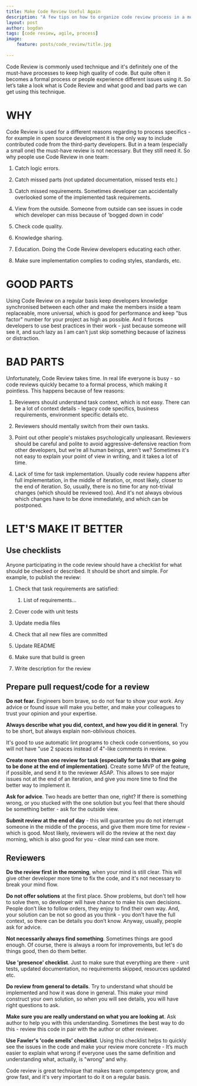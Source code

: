 ```yaml
---
title: Make Code Review Useful Again
description: "A few tips on how to organize code review process in a most effective and less distracting way. "
layout: post
author: bogdan
tags: [code review, agile, process]
image:
    feature: posts/code_review/title.jpg
    
---
```


Code Review is commonly used technique and it's definitely one of the must-have processes to keep high quality of code. 
But quite often it becomes a formal process or people experience different issues using it. 
So let’s take a look what is Code Review and what good and bad parts we can get using this technique. 

# WHY

Code Review is used for a different reasons regarding to process specifics - for example in open source development it is the only way to include contributed code from the third-party developers. But in a team (especially a small one) the must-have review is not necessary. But they still need it.  So why people use Code Review in one team:

1. Catch logic errors.

2. Catch missed parts (not updated documentation, missed tests etc.) 

3. Catch missed requirements. Sometimes developer can accidentally overlooked some of the implemented task requirements.

4. View from the outside. Someone from outside can see issues in code which developer can miss because of 'bogged down in code'

5. Check code quality.

6. Knowledge sharing. 

7. Education. Doing the Code Review developers educating each other.

8. Make sure implementation complies to coding styles, standards, etc.

<!-- more -->

# GOOD PARTS

Using Code Review on a regular basis keep developers knowledge synchronised between each other and make the members inside a team replaceable, more universal, which is good for performance and keep "bus factor" number for your project as high as possible. And it forces developers to use best practices in their work - just because someone will see it, and such lazy as I am can't just skip something because of laziness or distraction.  

# BAD PARTS

Unfortunately, Code Review takes time. In real life everyone is busy - so code reviews quickly became to a formal process, which making it pointless. This happens because of few reasons: 

1. Reviewers should understand task context, which is not easy. There can be a lot of context details - legacy code specifics, business requirements, environment specific details etc.

2. Reviewers should mentally switch from their own tasks.

3. Point out other people's mistakes psychologically unpleasant. Reviewers should be careful and polite to avoid aggressive-defensive reaction from other developers, but we're all human beings, aren't we? Sometimes it's not easy to explain your point of view in writing, and it takes a lot of time. 

4. Lack of time for task implementation. Usually code review happens after full implementation, in the middle of iteration, or, most likely, closer to the end of iteration. So, usually, there is no time for any not-trivial changes (which should be reviewed too). And it's not always obvious which changes have to be done immediately, and which can be postponed.

# LET'S MAKE IT BETTER

## Use checklists

Anyone participating in the code review should have a checklist for what should be checked or described. It should be short and simple. For example, to publish the review:

1. Check that task requirements are satisfied:

    1. List of requirements...

2. Cover code with unit tests

3. Update media files

4. Check that all new files are committed

5. Update README

6. Make sure that build is green

7. Write description for the review

## Prepare pull request/code for a review

**Do not fear.** Engineers born brave, so do not fear to show your work. Any advice or found issue will make you better, and make your colleagues to trust your opinion and your expertise.

**Always describe what you did, context, and how you did it in general**. Try to be short, but always explain non-oblivious choices. 

It's good to use automatic lint programs to check code conventions, so you will not have "use 2 spaces instead of 4"-like comments in review.

**Create more than one review for task (especially for tasks that are going to be done at the end of implementation)**. Create some MVP of the feature, if possible, and send it to the reviewer ASAP. This allows to see major issues not at the end of an iteration, and give you more time to find the better way to implement it.

**Ask for advice**. Two heads are better than one, right? If there is something wrong, or you stucked with the one solution but you feel that there should be something better - ask for the outside view. 

**Submit review at the end of day** - this will guarantee you do not interrupt someone in the middle of the process, and give them more time for review - which is good. Most likely, reviewers will do the review at the next day morning, which is also good for you - clear mind can see more. 

## Reviewers

**Do the review first in the morning**, when your mind is still clear.  This will give other developer more time to fix the code, and it's not necessary to break your mind flow.

**Do not offer solutions** at the first place. Show problems, but don't tell how to solve them, so developer will have chance to make his own decisions. People don’t like to follow orders, they enjoy to find their own way. And, your solution can be not so good as you think - you don’t have the full context, so there can be details you don’t know. Anyway, usually, people ask for advice. 

**Not necessarily always find something**. Sometimes things are good enough. Of course, there is always a room for improvements, but let's do things good, then do them better. 

 **Use 'presence' checklist**. Just to make sure that everything are there - unit tests, updated documentation, no requirements skipped, resources updated etc.

**Do review from general to details**. Try to understand what should be implemented and how it was done in general. This make your mind construct your own solution, so when you will see details, you will have right questions to ask. 

**Make sure you are really understand on what you are looking at**.  Ask author to help you with this understanding. Sometimes the best way to do this - review this code in pair with the author or other reviewer. 

**Use Fawler's 'code smells’ checklist**. Using this checklist helps to quickly see the issues in the code and make your review more concrete - It’s much easier to explain what wrong if everyone uses the same definition and understanding what, actually, is "wrong" and why. 



Code review is great technique that makes team competency grow, and grow fast, and it's very important to do it on a regular basis. 

